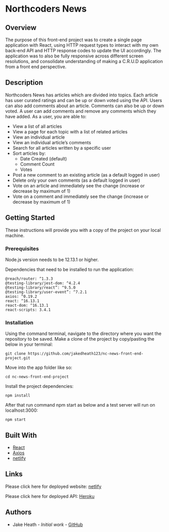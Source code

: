 
# Northcoders News

## Overview
    
  The purpose of this front-end project was to create a single page
      application with React, using HTTP request types to interact with my own
      back-end API and HTTP response codes to update the UI accordingly. The
      application was to also be fully responsive across different screen
      resolutions, and consolidate understanding of making a C.R.U.D application
      from a front end perspective.
    
## Description
   
   Northcoders News has articles which are divided into topics. Each article
      has user curated ratings and can be up or down voted using the API. Users
      can also add comments about an article. Comments can also be up or down
      voted. A user can add comments and remove any comments which they have
      added. As a user, you are able to:
   
    
   - View a list of all articles
   - View a page for each topic with a list of related articles
   - View an individual article
   - View an individual article’s comments
   - Search for all articles written by a specific user
   - Sort articles by: 
     - Date Created (default)
     - Comment Count
     - Votes
   - Post a new comment to an existing article (as a default logged in user)
   - Delete only your own comments (as a default logged in user)
   - Vote on an article and immediately see the change (increase or decrease
        by maximum of 1)
   - Vote on a comment and immediately see the change (increase or decrease
        by maximum of 1)
   
## Getting Started
These instructions will provide you with a copy of the project on your local machine.

### Prerequisites
      
Node.js version needs to be 12.13.1 or higher.   
      
Dependencies that need to be installed to run the application:

``` 
@reach/router: ^1.3.3
@testing-library/jest-dom: ^4.2.4
@testing-library/react”: ^9.5.0
@testing-library/user-event”: ^7.2.1
axios: ^0.19.2
react: ^16.13.1
react-dom: ^16.13.1
react-scripts: 3.4.1
```   

### Installation
    
Using the command terminal, navigate to the directory where you want the repository to be saved. Make a clone of the project by copy/pasting the below in your terminal:
```
git clone https://github.com/jakedheath123/nc-news-front-end-project.git
```      
Move into the app folder like so:
```
cd nc-news-front-end-project
```
Install the project dependencies:
```
npm install
```
After that run command npm start as below and a test server will run on localhost:3000:
```
npm start
```
## Built With
- [React](https://reactjs.org/)
- [Axios](https://www.npmjs.com/package/axios)
- [netlify](https://www.netlify.com/)


## Links

Please click here for deployed website:
[netlify](https://nc-news-fe-project.netlify.app)
        
Please click here for deployed API:
[Heroku](https://nc-news-be-project.herokuapp.com/api)
        
## Authors
        
- Jake Heath - *Initial work* - [GitHub](https://github.com/jakedheath123)
        
